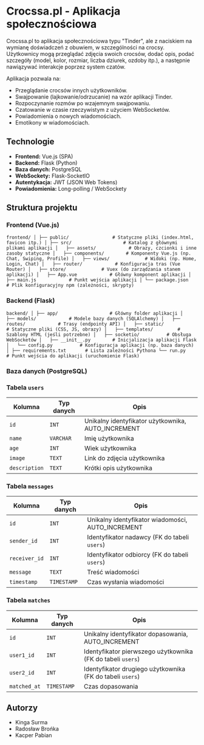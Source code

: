 # Crocssa.pl - Aplikacja społecznościowa

Crocssa.pl to aplikacja społecznościowa typu "Tinder", ale z naciskiem na wymianę doświadczeń z obuwiem, w szczególności na crocsy. Użytkownicy mogą przeglądać zdjęcia swoich crocsów, dodać opis, podać szczegóły (model, kolor, rozmiar, liczba dziurek, ozdoby itp.), a następnie nawiązywać interakcje poprzez system czatów.

Aplikacja pozwala na:
- Przeglądanie crocsów innych użytkowników.
- Swajpowanie (lajkowanie/odrzucanie) na wzór aplikacji Tinder.
- Rozpoczynanie rozmów po wzajemnym swajpowaniu.
- Czatowanie w czasie rzeczywistym z użyciem WebSocketów.
- Powiadomienia o nowych wiadomościach.
- Emotikony w wiadomościach.

## Technologie

- **Frontend:** Vue.js (SPA)
- **Backend:** Flask (Python)
- **Baza danych:** PostgreSQL
- **WebSockety:** Flask-SocketIO
- **Autentykacja:** JWT (JSON Web Tokens)
- **Powiadomienia:** Long-polling / WebSockety

## Struktura projektu

### Frontend (Vue.js)
``
frontend/
│
├── public/                # Statyczne pliki (index.html, favicon itp.)
│
├── src/                   # Katalog z głównymi plikami aplikacji
│   ├── assets/            # Obrazy, czcionki i inne zasoby statyczne
│   ├── components/        # Komponenty Vue.js (np. Chat, Swiping, Profile)
│   ├── views/             # Widoki (np. Home, Login, Chat)
│   ├── router/            # Konfiguracja tras (Vue Router)
│   ├── store/             # Vuex (do zarządzania stanem aplikacji)
│   ├── App.vue            # Główny komponent aplikacji
│   ├── main.js            # Punkt wejścia aplikacji
│
└── package.json           # Plik konfiguracyjny npm (zależności, skrypty)
``


### Backend (Flask)
``
backend/
│
├── app/                   # Główny folder aplikacji
│   ├── models/            # Modele bazy danych (SQLAlchemy)
│   ├── routes/            # Trasy (endpointy API)
│   ├── static/            # Statyczne pliki (CSS, JS, obrazy)
│   ├── templates/         # Szablony HTML (jeśli potrzebne)
│   ├── socketio/          # Obsługa WebSocketów
│   ├── __init__.py        # Inicjalizacja aplikacji Flask
│   └── config.py          # Konfiguracja aplikacji (np. baza danych)
│
├── requirements.txt       # Lista zależności Pythona
└── run.py                 # Punkt wejścia do aplikacji (uruchomienie Flask)
``

### Baza danych (PostgreSQL)

### Tabela `users`

| Kolumna      | Typ danych   | Opis                      |
|--------------|--------------|---------------------------|
| `id`         | `INT`        | Unikalny identyfikator użytkownika, AUTO_INCREMENT |
| `name`       | `VARCHAR`    | Imię użytkownika          |
| `age`        | `INT`        | Wiek użytkownika          |
| `image`      | `TEXT`       | Link do zdjęcia użytkownika |
| `description`| `TEXT`       | Krótki opis użytkownika   |

### Tabela `messages`

| Kolumna      | Typ danych   | Opis                              |
|--------------|--------------|-----------------------------------|
| `id`         | `INT`        | Unikalny identyfikator wiadomości, AUTO_INCREMENT |
| `sender_id`  | `INT`        | Identyfikator nadawcy (FK do tabeli `users`) |
| `receiver_id`| `INT`        | Identyfikator odbiorcy (FK do tabeli `users`) |
| `message`    | `TEXT`       | Treść wiadomości                  |
| `timestamp`  | `TIMESTAMP`  | Czas wysłania wiadomości          |

### Tabela `matches`

| Kolumna      | Typ danych   | Opis                              |
|--------------|--------------|-----------------------------------|
| `id`         | `INT`        | Unikalny identyfikator dopasowania, AUTO_INCREMENT |
| `user1_id`   | `INT`        | Identyfikator pierwszego użytkownika (FK do tabeli `users`) |
| `user2_id`   | `INT`        | Identyfikator drugiego użytkownika (FK do tabeli `users`) |
| `matched_at` | `TIMESTAMP`  | Czas dopasowania                  |


## Autorzy
- Kinga Surma
- Radosław Brońka
- Kacper Pabian


